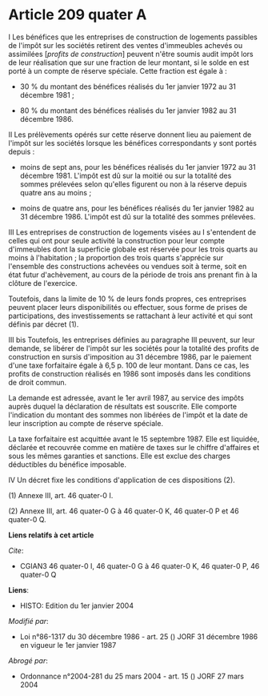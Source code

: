 # Article 209 quater A

I Les bénéfices que les entreprises de construction de logements passibles de l'impôt sur les sociétés retirent des ventes
d'immeubles achevés ou assimilées [*profits de construction*] peuvent n'être soumis audit impôt lors de leur réalisation que
sur une fraction de leur montant, si le solde en est porté à un compte de réserve spéciale. Cette fraction est égale à :

- 30 % du montant des bénéfices réalisés du 1er janvier 1972 au 31 décembre 1981 ;

- 80 % du montant des bénéfices réalisés du 1er janvier 1982 au 31 décembre 1986.

II Les prélèvements opérés sur cette réserve donnent lieu au paiement de l'impôt sur les sociétés lorsque les bénéfices
correspondants y sont portés depuis :

- moins de sept ans, pour les bénéfices réalisés du 1er janvier 1972 au 31 décembre 1981. L'impôt est dû sur la moitié ou sur
la totalité des sommes prélevées selon qu'elles figurent ou non à la réserve depuis quatre ans au moins ;

- moins de quatre ans, pour les bénéfices réalisés du 1er janvier 1982 au 31 décembre 1986. L'impôt est dû sur la totalité
des sommes prélevées.

III Les entreprises de construction de logements visées au I s'entendent de celles qui ont pour seule activité la
construction pour leur compte d'immeubles dont la superficie globale est réservée pour les trois quarts au moins à
l'habitation ; la proportion des trois quarts s'apprécie sur l'ensemble des constructions achevées ou vendues soit à terme,
soit en état futur d'achèvement, au cours de la période de trois ans prenant fin à la clôture de l'exercice.

Toutefois, dans la limite de 10 % de leurs fonds propres, ces entreprises peuvent placer leurs disponibilités ou effectuer,
sous forme de prises de participations, des investissements se rattachant à leur activité et qui sont définis par décret (1).

III bis Toutefois, les entreprises définies au paragraphe III peuvent, sur leur demande, se libérer de l'impôt sur les
sociétés pour la totalité des profits de construction en sursis d'imposition au 31 décembre 1986, par le paiement d'une taxe
forfaitaire égale à 6,5 p. 100 de leur montant. Dans ce cas, les profits de construction réalisés en 1986 sont imposés dans
les conditions de droit commun.

La demande est adressée, avant le 1er avril 1987, au service des impôts auprès duquel la déclaration de résultats est
souscrite. Elle comporte l'indication du montant des sommes non libérées de l'impôt et la date de leur inscription au compte
de réserve spéciale.

La taxe forfaitaire est acquittée avant le 15 septembre 1987. Elle est liquidée, déclarée et recouvrée comme en matière de
taxes sur le chiffre d'affaires et sous les mêmes garanties et sanctions. Elle est exclue des charges déductibles du bénéfice
imposable.

IV Un décret fixe les conditions d'application de ces dispositions (2).

(1) Annexe III, art. 46 quater-0 I.

(2) Annexe III, art. 46 quater-0 G à 46 quater-0 K, 46 quater-0 P et 46 quater-0 Q.

**Liens relatifs à cet article**

_Cite_:

  - CGIAN3 46 quater-0 I, 46 quater-0 G à 46 quater-0 K, 46 quater-0 P, 46 quater-0 Q

**Liens**:

  - HISTO: Edition du 1er janvier 2004

_Modifié par_:

  - Loi n°86-1317 du 30 décembre 1986 - art. 25 () JORF 31 décembre 1986 en vigueur le 1er janvier 1987

_Abrogé par_:

  - Ordonnance n°2004-281 du 25 mars 2004 - art. 15 () JORF 27 mars 2004

